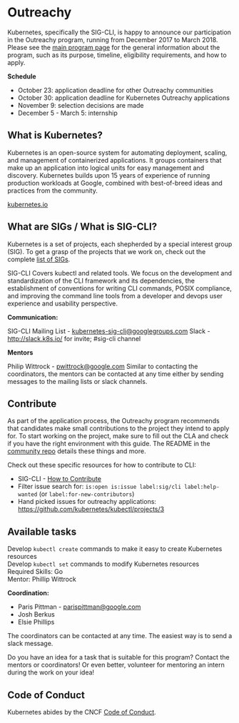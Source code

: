 # Outreachy

Kubernetes, specifically the SIG-CLI, is happy to announce our participation in the Outreachy program, running from December 2017 to March 2018. 
Please see the [main program page](https://www.outreachy.org/) for the general information about the program,
such as its purpose, timeline, eligibility requirements, and how to apply.

**Schedule**

* October 23: application deadline for other Outreachy communities
* October 30: application deadline for Kubernetes Outreachy applications
* November 9: selection decisions are made
* December 5 - March 5: internship

## What is Kubernetes?
Kubernetes is an open-source system for automating deployment, scaling, and management of containerized applications.
It groups containers that make up an application into logical units for easy management and discovery. Kubernetes builds upon 15 years of experience of running production workloads at Google, combined with best-of-breed ideas and practices from the community.

[kubernetes.io](https://kubernetes.io/)

## What are SIGs / What is SIG-CLI?
Kubernetes is a set of projects, each shepherded by a special interest group (SIG). To get a grasp of the projects that we work on, check out the complete [list of SIGs](https://github.com/kubernetes/community/blob/master/sig-list.md).

SIG-CLI Covers kubectl and related tools. We focus on the development and standardization of the CLI framework and its dependencies, the establishment of conventions for writing CLI commands, POSIX compliance, and improving the command line tools from a developer and devops user experience and usability perspective.  

**Communication:**

SIG-CLI Mailing List - kubernetes-sig-cli@googlegroups.com
Slack - http://slack.k8s.io/ for invite; #sig-cli channel

**Mentors**

Philip Wittrock - pwittrock@google.com
Similar to contacting the coordinators, the mentors can be contacted at any time either by sending messages to the mailing lists or slack channels.

## Contribute

As part of the application process, the Outreachy program recommends that candidates make small contributions to the project they intend to apply for.
To start working on the project, make sure to fill out the CLA and check if you have the right environment with this guide. The README in the [community repo](https://github.com/kubernetes/community) details these things and more.

Check out these specific resources for how to contribute to CLI: 
* SIG-CLI - [How to Contribute](https://github.com/kubernetes/community/blob/master/sig-cli/CONTRIBUTING.md)
* Filter issue search for: `is:open is:issue label:sig/cli label:help-wanted` (or `label:for-new-contributors`)  
* Hand picked issues for outreachy applications: https://github.com/kubernetes/kubectl/projects/3

## Available tasks

Develop `kubectl create` commands to make it easy to create Kubernetes resources  
Develop `kubectl set` commands to modify Kubernetes resources  
Required Skills: Go  
Mentor: Phillip Wittrock

**Coordination:**

* Paris Pittman - parispittman@google.com
* Josh Berkus
* Elsie Phillips

The coordinators can be contacted at any time. The easiest way is to send a slack message.

Do you have an idea for a task that is suitable for this program? Contact the mentors or coordinators! Or even better, volunteer for mentoring an intern during the work on your idea!

## Code of Conduct
Kubernetes abides by the CNCF [Code of Conduct](https://github.com/cncf/foundation/blob/master/code-of-conduct.md).
